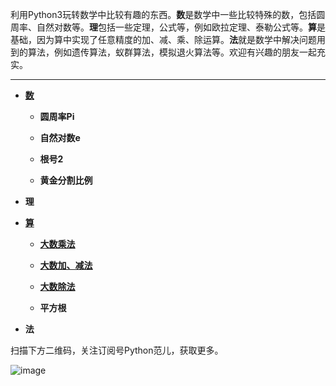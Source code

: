 利用Python3玩转数学中比较有趣的东西。**数**是数学中一些比较特殊的数，包括圆周率、自然对数等。**理**包括一些定理，公式等，例如欧拉定理、泰勒公式等。**算**是基础，因为算中实现了任意精度的加、减、乘、除运算。**法**就是数学中解决问题用到的算法，例如遗传算法，蚁群算法，模拟退火算法等。欢迎有兴趣的朋友一起充实。

--------

* **[数](https://github.com/Anfany/Playing_Math_with_Python3/tree/master/number)**

  + **圆周率Pi**
  
  + **自然对数e**
  
  + **根号2**
  
  + **黄金分割比例**

* **理**



* **[算](https://github.com/Anfany/Playing_Math_with_Python3/tree/master/computer)**

   + **[大数乘法](https://github.com/Anfany/Playing_Math_with_Python3/blob/master/computer/big_number_product.py)**
   
   + **[大数加、减法](https://github.com/Anfany/Playing_Math_with_Python3/blob/master/computer/big_number_sub_add.py)**
   
   + **[大数除法](https://github.com/Anfany/Playing_Math_with_Python3/blob/master/computer/big_number_division.py)**
   

   
   

   + **平方根**

* **法**


扫描下方二维码，关注订阅号Python范儿，获取更多。

![image](https://github.com/Anfany/Machine-Learning-for-Beginner-by-Python3/blob/master/pythonfan_anfany.jpg)
